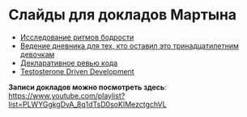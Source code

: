 # Слайды для докладов Мартына

- [Исследование ритмов бодрости](https://martyns0n.github.io/slides/rhythm-study/index.html)
- [Ведение дневника для тех, кто оставил это тринадцатилетним девочкам](https://martyns0n.github.io/slides/diary-for-13-years-old-girls/index.html)
- [Декларативное ревью кода](https://martyns0n.github.io/slides/declarative-code-review/index.html)
- [Testosterone Driven Development](https://martyns0n.github.io/slides/testosterone-driven-development/index.html)

**Записи докладов можно посмотреть здесь**: https://www.youtube.com/playlist?list=PLWYGgkgDvA_8q1dTsD0soKIMezctgchVL
